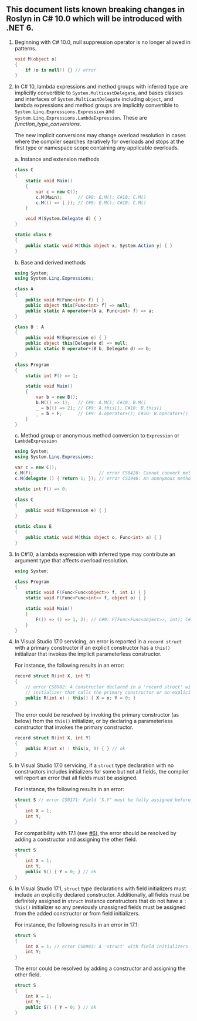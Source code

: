 ﻿## This document lists known breaking changes in Roslyn in C# 10.0 which will be introduced with .NET 6.

1. <a name="1"></a>Beginning with C# 10.0, null suppression operator is no longer allowed in patterns.

    ```csharp
    void M(object o)
    {
        if (o is null!) {} // error
    }
    ```

2. <a name="2"></a>In C# 10, lambda expressions and method groups with inferred type are implicitly convertible to `System.MulticastDelegate`, and bases classes and interfaces of `System.MulticastDelegate` including `object`,
and lambda expressions and method groups are implicitly convertible to `System.Linq.Expressions.Expression` and `System.Linq.Expressions.LambdaExpression`.
These are _function_type_conversions_.

    The new implicit conversions may change overload resolution in cases where the compiler searches iteratively for overloads and stops at the first type or namespace scope containing any applicable overloads.

    a. Instance and extension methods

    ```csharp
    class C
    {
        static void Main()
        {
            var c = new C();
            c.M(Main);      // C#9: E.M(); C#10: C.M()
            c.M(() => { }); // C#9: E.M(); C#10: C.M()
        }
    
        void M(System.Delegate d) { }
    }

    static class E
    {
        public static void M(this object x, System.Action y) { }
    }
    ```

    b. Base and derived methods

    ```csharp
    using System;
    using System.Linq.Expressions;

    class A
    {
        public void M(Func<int> f) { }
        public object this[Func<int> f] => null;
        public static A operator+(A a, Func<int> f) => a;
    }

    class B : A
    {
        public void M(Expression e) { }
        public object this[Delegate d] => null;
        public static B operator+(B b, Delegate d) => b;
    }

    class Program
    {
        static int F() => 1;

        static void Main()
        {
            var b = new B();
            b.M(() => 1);   // C#9: A.M(); C#10: B.M()
            _ = b[() => 2]; // C#9: A.this[]; C#10: B.this[]
            _ = b + F;      // C#9: A.operator+(); C#10: B.operator+()
        }
    }
    ```

    c. Method group or anonymous method conversion to `Expression` or `LambdaExpression`

    ```csharp
    using System;
    using System.Linq.Expressions;

    var c = new C();
    c.M(F);                         // error CS0428: Cannot convert method group 'F' to non-delegate type 'Expression'
    c.M(delegate () { return 1; }); // error CS1946: An anonymous method expression cannot be converted to an expression tree

    static int F() => 0;

    class C
    {
        public void M(Expression e) { }
    }

    static class E
    {
        public static void M(this object o, Func<int> a) { }
    }
    ```

3. <a name="3"></a>In C#10, a lambda expression with inferred type may contribute an argument type that affects overload resolution.

    ```csharp
    using System;

    class Program
    {
        static void F(Func<Func<object>> f, int i) { }
        static void F(Func<Func<int>> f, object o) { }

        static void Main()
        {
            F(() => () => 1, 2); // C#9: F(Func<Func<object>>, int); C#10: ambiguous
        }
    }
    ```

4. <a name="4"></a>In Visual Studio 17.0 servicing, an error is reported in a `record struct` with a primary constructor if an explicit constructor has a `this()` initializer that invokes the implicit parameterless constructor.

    For instance, the following results in an error:
    ```csharp
    record struct R(int X, int Y)
    {
        // error CS8982: A constructor declared in a 'record struct' with parameter list must have a 'this'
        // initializer that calls the primary constructor or an explicitly declared constructor.
        public R(int x) : this() { X = x; Y = 0; }
    }
    ```

    The error could be resolved by invoking the primary constructor (as below) from the `this()` initializer, or by declaring a parameterless constructor that invokes the primary constructor.
    ```csharp
    record struct R(int X, int Y)
    {
        public R(int x) : this(x, 0) { } // ok
    }
    ```

5. <a name="5"></a>In Visual Studio 17.0 servicing, if a `struct` type declaration with no constructors includes initializers for some but not all fields, the compiler will report an error that all fields must be assigned.

    For instance, the following results in an error:
    ```csharp
    struct S // error CS0171: Field 'S.Y' must be fully assigned before control is returned to the caller
    {
        int X = 1;
        int Y;
    }
    ```

    For compatibility with 17.1 (see [#6](#6)), the error should be resolved by adding a constructor and assigning the other field.
    ```csharp
    struct S
    {
        int X = 1;
        int Y;
        public S() { Y = 0; } // ok
    }
    ```

6. <a name="6"></a>In Visual Studio 17.1, `struct` type declarations with field initializers must include an explicitly declared constructor. Additionally, all fields must be definitely assigned in `struct` instance constructors that do not have a `: this()` initializer so any previously unassigned fields must be assigned from the added constructor or from field initializers.

    For instance, the following results in an error in 17.1:
    ```csharp
    struct S
    {
        int X = 1; // error CS8983: A 'struct' with field initializers must include an explicitly declared constructor.
        int Y;
    }
    ```

    The error could be resolved by adding a constructor and assigning the other field.
    ```csharp
    struct S
    {
        int X = 1;
        int Y;
        public S() { Y = 0; } // ok
    }
    ```

